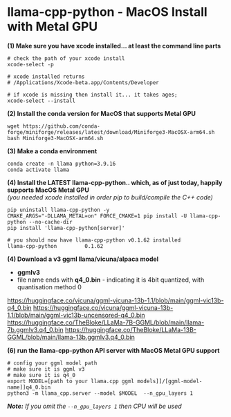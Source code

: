 
# llama-cpp-python - MacOS Install with Metal GPU


**(1) Make sure you have xcode installed... at least the command line parts**
```
# check the path of your xcode install 
xcode-select -p

# xcode installed returns
# /Applications/Xcode-beta.app/Contents/Developer

# if xcode is missing then install it... it takes ages;
xcode-select --install
```

**(2) Install the conda version for MacOS that supports Metal GPU**
```
wget https://github.com/conda-forge/miniforge/releases/latest/download/Miniforge3-MacOSX-arm64.sh
bash Miniforge3-MacOSX-arm64.sh
```

**(3) Make a conda environment**
```
conda create -n llama python=3.9.16
conda activate llama
```

**(4) Install the LATEST llama-cpp-python.. which, as of just today, happily supports MacOS Metal GPU**  
    *(you needed xcode installed in order pip to build/compile the C++ code)*
```
pip uninstall llama-cpp-python -y
CMAKE_ARGS="-DLLAMA_METAL=on" FORCE_CMAKE=1 pip install -U llama-cpp-python --no-cache-dir
pip install 'llama-cpp-python[server]'

# you should now have llama-cpp-python v0.1.62 installed
llama-cpp-python         0.1.62      

```

**(4) Download a v3 ggml llama/vicuna/alpaca model**
 - **ggmlv3**
 - file name ends with **q4_0.bin** - indicating it is 4bit quantized, with quantisation method 0

https://huggingface.co/vicuna/ggml-vicuna-13b-1.1/blob/main/ggml-vic13b-q4_0.bin
https://huggingface.co/vicuna/ggml-vicuna-13b-1.1/blob/main/ggml-vic13b-uncensored-q4_0.bin
https://huggingface.co/TheBloke/LLaMa-7B-GGML/blob/main/llama-7b.ggmlv3.q4_0.bin
https://huggingface.co/TheBloke/LLaMa-13B-GGML/blob/main/llama-13b.ggmlv3.q4_0.bin


**(6) run the llama-cpp-python API server with MacOS Metal GPU support**
```
# config your ggml model path
# make sure it is ggml v3
# make sure it is q4_0
export MODEL=[path to your llama.cpp ggml models]]/[ggml-model-name]]q4_0.bin
python3 -m llama_cpp.server --model $MODEL  --n_gpu_layers 1
```

***Note:** If you omit the `--n_gpu_layers 1` then CPU will be used*


